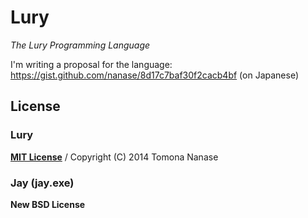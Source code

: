 Lury
====

_The Lury Programming Language_

I'm writing a proposal for the language: https://gist.github.com/nanase/8d17c7baf30f2cacb4bf (on Japanese)

## License

### Lury

[__MIT License__](../master/LICENSE.lury) /
Copyright (C) 2014 Tomona Nanase

### Jay (jay.exe)

__New BSD License__
